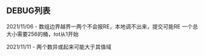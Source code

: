 ## DEBUG列表
2021/11/06 - 数组边界越界一两个不会报RE，本地调不出来，提交可能RE
一个总大小需要$256$的桶，$tot$从$1$开始

2021/11/11 - 两个数异或起来可能大于其值域
